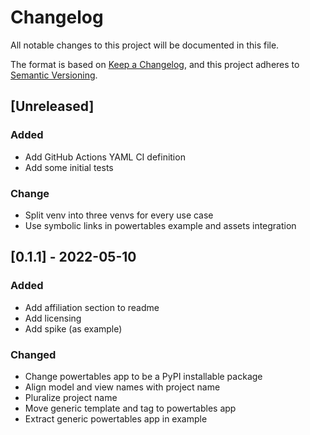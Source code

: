 # Changelog

All notable changes to this project will be documented in this file.

The format is based on [Keep a Changelog](https://keepachangelog.com/en/1.0.0/),
and this project adheres to [Semantic Versioning](https://semver.org/spec/v2.0.0.html).

## [Unreleased]

### Added

- Add GitHub Actions YAML CI definition
- Add some initial tests

### Change

- Split venv into three venvs for every use case
- Use symbolic links in powertables example and assets integration

## [0.1.1] - 2022-05-10

### Added

- Add affiliation section to readme
- Add licensing
- Add spike (as example)

### Changed

- Change powertables app to be a PyPI installable package
- Align model and view names with project name
- Pluralize project name
- Move generic template and tag to powertables app
- Extract generic powertables app in example
